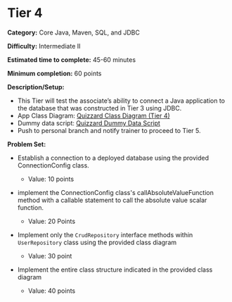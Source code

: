 # Tier 4

**Category:** Core Java, Maven, SQL, and JDBC

**Difficulty:** Intermediate II

**Estimated time to complete:** 45-60 minutes

**Minimum completion:** 60 points

**Description/Setup:**
  - This Tier will test the associate’s ability to connect a Java application to the database that was constructed in Tier 3 using JDBC.
  - App Class Diagram: [Quizzard Class Diagram (Tier 4)](https://revature-note-assets.s3.amazonaws.com/quizzard-class-diagram-tier-4.png)
  - Dummy data script: [Quizzard Dummy Data Script](https://revature-note-assets.s3.amazonaws.com/quizzard-dummy-data.sql)
  - Push to personal branch and notify trainer to proceed to Tier 5.

**Problem Set:**
  - Establish a connection to a deployed database using the provided ConnectionConfig class.
    - Value: 10 points
    
  - implement the ConnectionConfig class's callAbsoluteValueFunction method with a callable statement to call the absolute value scalar function.
    - Value: 20 Points
    
  - Implement only the `CrudRepository` interface methods within `UserRepository` class using the provided class diagram
    - Value: 30 point

  - Implement the entire class structure indicated in the provided class diagram
    - Value: 40 points

